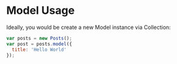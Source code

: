 # Model Usage

Ideally, you would be create a new Model instance via Collection:

```js
var posts = new Posts();
var post = posts.model({
  title: 'Hello World'
});
```
